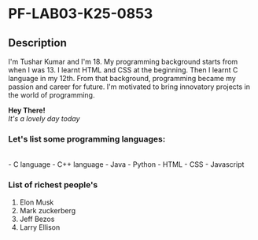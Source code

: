# PF-LAB03-K25-0853
## Description
I'm Tushar Kumar and I'm 18. My programming background starts from when I was 13. I learnt HTML and CSS at the beginning. Then I learnt C language in my 12th. From that background, programming became my passion and career for future. I'm motivated to bring innovatory projects in the world of programming.

**Hey There!**
<br/>
_It's a lovely day today_
<br/>

### Let's list some programming languages:
<br/>
- C language
- C++ language
- Java
- Python
- HTML
- CSS
- Javascript

### List of richest people's 
1. Elon Musk
2. Mark zuckerberg
3. Jeff Bezos
4. Larry Ellison
